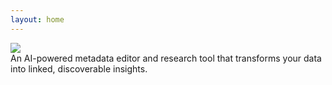 ```yaml
---
layout: home
---
```


<div class="flex flex-col md:flex-row md:place-content-between my-10">
  <div class="w-full">
    <div class="flex flex-col space-y-4 items-center">
        <div>
          <img src="/images/logos/describo-logo.webp" class="h-16 lg:h-32" />
        </div>
        <div class="text-xl lg:text-3xl text-center text-slate-600">
        <!-- <TagLine class="text-center md:text-left md:pl-14 lg:pl-28" /> -->
        An AI-powered metadata editor and research tool that transforms your data into linked, discoverable insights.
        </div>
    </div>
    <div class="w-full flex flex-row flex-wrap place-content-center mt-10">
        <FeatureComponent link="/desktop" :icon="faDownload" class="m-1 grow lg:grow-0 bg-blue-200">
          <template #title>
            Get Describo - free download
          </template>
        </FeatureComponent>
        <FeatureComponent link="/tour" :icon="faRoute" class="m-1 grow lg:grow-0 bg-blue-200">
          <template #title>
            Take the product tour
          </template>
        </FeatureComponent>
        <FeatureComponent link="/docs/articles/why-use-it" :icon="faFileLines" class="m-1 grow lg:grow-0 bg-blue-200">
          <template #title>
            Why Describo?
          </template>
        </FeatureComponent>
         <FeatureComponent link="/docs/articles/articles-index" :icon="faFileLines" class="m-1 grow lg:grow-0 bg-blue-200">
          <template #title>
            Feature Articles
          </template>
        </FeatureComponent>
    </div>
    <div class="w-full flex flex-row flex-wrap place-content-center">
        <FeatureComponent link="/docs/guide/five-minute-tutorial" :icon="faPersonChalkboard" class="m-1 grow md:grow-0 bg-slate-200">
            <template #title>
                  5 minute beginner tutorial
            </template>
            <template #content>
                <div class="text-xs no-underline">
                    New to RO-Crate and Describo?
                </div>
            </template>
        </FeatureComponent>
          <FeatureComponent link="/docs/component/introduction" :icon="faCode" class="m-1  grow md:grow-0 bg-slate-200">
            <template #title>
                  Developers
            </template>
            <template #content>
                <div class="text-xs no-underline">
                  Use the Describo RO-Crate engine in your app
                </div>
            </template>
        </FeatureComponent>
        <FeatureComponent link="/describo-users" :icon="faUsers" class="m-1 grow md:grow-0 bg-slate-200">
            <template #title>
                See who's using Describo
            </template>
        </FeatureComponent>
    </div>
    <div class="w-full flex flex-row flex-wrap place-content-center">
        <FeatureComponent link="https://github.com/describo/describo.github.io" target="_blank" :icon="faStar" class="m-1 grow md:grow-0 bg-slate-200">
            <template #title>
                  Like it? Star us on Github.
            </template>
        </FeatureComponent>
        <FeatureComponent :icon="faBookOpenReader" class="m-1 grow md:grow-0 bg-slate-200">
            <template #title>
                  Cite Describo
            </template>
            <template #content>
                <div class="text-xs no-underline">
                  Marco La Rosa and contributors. 2023 - present. Describo. https://describo.github.io
                </div>
            </template>
        </FeatureComponent>
    </div>
  </div>
</div>

<div class="flex flex-col mt-10 lg:mt-20 space-y-5 lg:space-y-20">

  <InfoPanelComponent>
    <template #title>An intuitive, intelligent and extensible metadata editor</template>
    <template #text>
      <p>
        Describo enables you to describe your data. It creates linked data
        conforming to the <LinkComponent link="https://www.researchobject.org/ro-crate/specification">Research Object Crate (RO-Crate) specification.</LinkComponent>
      </p>
      <p> <font-awesome-icon :icon="faWandSparkles" /> Use the GenAI Assistant to verify your data against the spec.</p>
      <p>
        <FeatureComponent link="/tour" :icon="['fas', 'route']" class="text-sm bg-blue-100">
            <template #title>
                  Take the product tour
            </template>
        </FeatureComponent>
      </p>
    </template>
    <template #content>
      <ImageComponent src="/images/tour/desktop4.webp" />
    </template>
  </InfoPanelComponent>

  <InfoPanelComponent  layout="rtl">
      <template #title>Create your own Vocabulary</template>
      <template #text>
        <p>
          For when you need more than just what schema.org offers.
        </p>
        <p>
          Choose from schema.org, MODS, Premis-3, Records in Context - Ontology and SKOS in addition
          to defining your own classes and properties.
        </p>
        <p>Define the domain you wish to describe and then
          use Describo to describe it!</p>
        <FeatureComponent link="/docs/guide/vocabulary.html" :icon="faBook" class="text-sm bg-blue-100">
          <template #title>
            Read the docs
          </template>
        </FeatureComponent>
      </template>
      <template #content>
        <ImageComponent src="/images/tour/desktop16.webp" />
      </template>
    </InfoPanelComponent>

  <InfoPanelComponent>
    <template #title>Linked data to tables</template>
    <template #text>
      <p>
        Describo lets you view your data in a clean, organized table format that's as straightforward as a spreadsheet. You can easily search through your information and choose exactly which details you want to display on screen.
      </p>
      <FeatureComponent link="/docs/guide/browse.html" :icon="faBook" class="text-sm bg-blue-100">
        <template #title>
          Read the docs
        </template>
      </FeatureComponent>
    </template>
    <template #content>
      <ImageComponent src="/images/tour/desktop8.webp" />
    </template>
  </InfoPanelComponent>

  <InfoPanelComponent  layout="rtl">
      <template #title>Bulk Data transformation and Information Extraction</template>
      <template #text>
          <ul class="list-disc">
            <li>Image manipulation - creation of thumbnails and web formats</li>
            <li>Entity recognition and markup</li>
            <li><font-awesome-icon :icon="faWandSparkles" /> Theme, topic and subject extraction powered by the GenAI Assistant</li>
          </ul>
        <FeatureComponent link="/docs/guide/transforming-content" :icon="faBook" class="text-sm bg-blue-100">
          <template #title>
            Read the docs
          </template>
        </FeatureComponent>
      </template>
      <template #content>
        <ImageComponent src="/images/tour/desktop10.webp" />
      </template>
  </InfoPanelComponent>

  <InfoPanelComponent>
    <template #title>Text extraction and Named Entity Recognition</template>
    <template #text>
      <ul class="list-disc">
        <li>View textual images alongside a powerful, yet easy to use transcription editor</li>
        <li>Tools to markup entities</li>
        <li>Text extraction (OCR) and Named Entity Recognition capabilities</li>
        <li><font-awesome-icon :icon="faWandSparkles" /> Page analysis powered by the GenAI Assistant</li>
      </ul>
      <FeatureComponent link="/docs/guide/transcribing-content.html" :icon="faBook" class="text-sm bg-blue-100">
        <template #title>
          Read the docs
        </template>
      </FeatureComponent>
    </template>
    <template #content>
      <ImageComponent src="/images/tour/desktop11.webp" />
    </template>
  </InfoPanelComponent>

  <InfoPanelComponent  layout="rtl">
    <template #title> <font-awesome-icon :icon="faWandSparkles" /> GenAI powered e-Discovery</template>
    <template #text>
      <p>
        Interrogate sets of files / folders to extract the themes and narratives that you
        might want to describe. Easily comprehend large swathes of data to find the insights
        hiding in the content. Use the assistant to provide different perspectives on what
        you find in order to test hypotheses and ideas.
      </p>
      <FeatureComponent link="/docs/guide/assistant-supported-discovery" :icon="faBook" class="text-sm bg-blue-100">
        <template #title>
          Read the docs
        </template>
      </FeatureComponent>
    </template>
    <template #content>
      <div class="flex flex-col space-y-1">
        <ImageComponent src="/images/tour/desktop14.webp" />
      </div>
    </template>
  </InfoPanelComponent>

  <InfoPanelComponent>
      <template #title>Visualisation</template>
      <template #text>
        <p>
          Describo connects your information in meaningful ways that help you explore and understand your data thoroughly. Using Describo's tools, you can quickly analyze large amounts of information that would normally take much longer to process.
        </p>
        <FeatureComponent link="/docs/guide/visualising-the-structure" :icon="faBook" class="text-sm bg-blue-100">
          <template #title>
            Read the docs
          </template>
        </FeatureComponent>
      </template>
      <template #content>
        <ImageComponent src="/images/tour/desktop15.webp" />
      </template>
  </InfoPanelComponent>

</div>

<FooterComponent class="mt-6"/>

<script setup>
  import {
    faRoute,
    faDownload,
    faCode,
    faPersonChalkboard,
    faUsers,
    faStar,
    faBookOpenReader,
    faBook,
    faFileLines,
    faWandSparkles
  }  from "@fortawesome/free-solid-svg-icons";
  import TagLine from "./vue-components/TagLine.vue";
</script>
